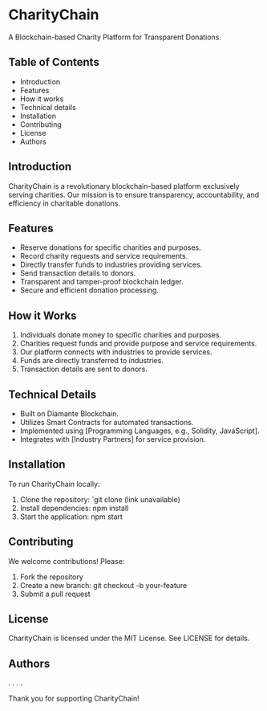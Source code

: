 # CharityChain

A Blockchain-based Charity Platform for Transparent Donations.

## Table of Contents

- Introduction
- Features
- How it works
- Technical details
- Installation
- Contributing
- License
- Authors

## Introduction

CharityChain is a revolutionary blockchain-based platform exclusively serving charities. Our mission is to ensure transparency, accountability, and efficiency in charitable donations.

## Features

- Reserve donations for specific charities and purposes.
- Record charity requests and service requirements.
- Directly transfer funds to industries providing services.
- Send transaction details to donors.
- Transparent and tamper-proof blockchain ledger.
- Secure and efficient donation processing.

## How it Works

1. Individuals donate money to specific charities and purposes.
2. Charities request funds and provide purpose and service requirements.
3. Our platform connects with industries to provide services.
4. Funds are directly transferred to industries.
5. Transaction details are sent to donors.

## Technical Details

- Built on Diamante Blockchain.
- Utilizes Smart Contracts for automated transactions.
- Implemented using [Programming Languages, e.g., Solidity, JavaScript].
- Integrates with [Industry Partners] for service provision.

## Installation

To run CharityChain locally:

1. Clone the repository: `git clone (link unavailable)
2. Install dependencies: npm install
3. Start the application: npm start

## Contributing

We welcome contributions! Please:

1. Fork the repository
2. Create a new branch: git checkout -b your-feature
3. Submit a pull request

## License

CharityChain is licensed under the MIT License. See LICENSE for details.

## Authors
.
.
.
.

Thank you for supporting CharityChain!
